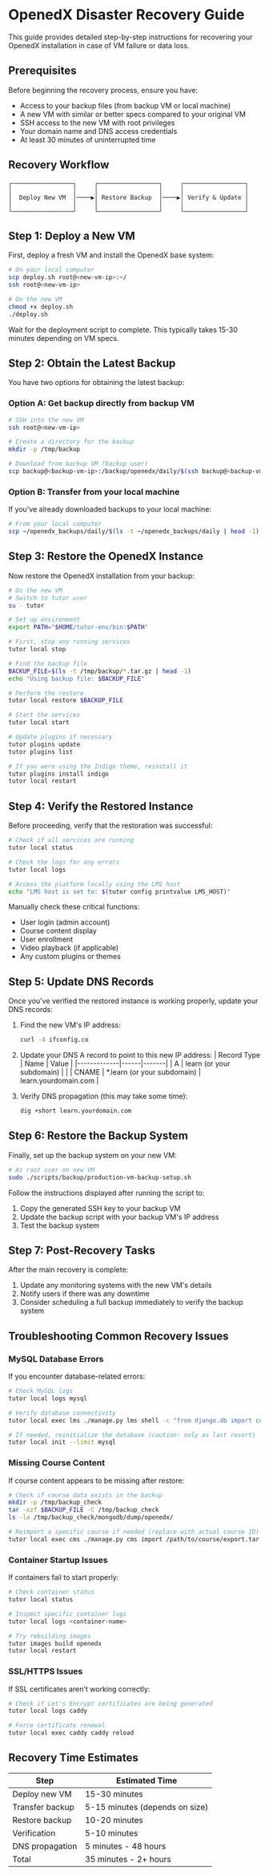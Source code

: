 # OpenedX Disaster Recovery Guide

This guide provides detailed step-by-step instructions for recovering your OpenedX installation in case of VM failure or data loss.

## Prerequisites

Before beginning the recovery process, ensure you have:

- Access to your backup files (from backup VM or local machine)
- A new VM with similar or better specs compared to your original VM
- SSH access to the new VM with root privileges
- Your domain name and DNS access credentials
- At least 30 minutes of uninterrupted time

## Recovery Workflow

```
┌─────────────────┐     ┌─────────────────┐     ┌─────────────────┐
│                 │     │                 │     │                 │
│  Deploy New VM  │────▶│ Restore Backup  │────▶│ Verify & Update │
│                 │     │                 │     │                 │
└─────────────────┘     └─────────────────┘     └─────────────────┘
```

## Step 1: Deploy a New VM

First, deploy a fresh VM and install the OpenedX base system:

```bash
# On your local computer
scp deploy.sh root@<new-vm-ip>:~/
ssh root@<new-vm-ip>

# On the new VM
chmod +x deploy.sh
./deploy.sh
```

Wait for the deployment script to complete. This typically takes 15-30 minutes depending on VM specs.

## Step 2: Obtain the Latest Backup

You have two options for obtaining the latest backup:

### Option A: Get backup directly from backup VM

```bash
# SSH into the new VM
ssh root@<new-vm-ip>

# Create a directory for the backup
mkdir -p /tmp/backup

# Download from backup VM (backup user)
scp backup@<backup-vm-ip>:/backup/openedx/daily/$(ssh backup@<backup-vm-ip> "ls -t /backup/openedx/daily | head -1") /tmp/backup/
```

### Option B: Transfer from your local machine

If you've already downloaded backups to your local machine:

```bash
# From your local computer
scp ~/openedx_backups/daily/$(ls -t ~/openedx_backups/daily | head -1) root@<new-vm-ip>:/tmp/backup/
```

## Step 3: Restore the OpenedX Instance

Now restore the OpenedX installation from your backup:

```bash
# On the new VM
# Switch to tutor user
su - tutor

# Set up environment
export PATH="$HOME/tutor-env/bin:$PATH"

# First, stop any running services
tutor local stop

# Find the backup file
BACKUP_FILE=$(ls -t /tmp/backup/*.tar.gz | head -1)
echo "Using backup file: $BACKUP_FILE"

# Perform the restore
tutor local restore $BACKUP_FILE

# Start the services
tutor local start

# Update plugins if necessary
tutor plugins update
tutor plugins list

# If you were using the Indigo theme, reinstall it
tutor plugins install indigo
tutor local restart
```

## Step 4: Verify the Restored Instance

Before proceeding, verify that the restoration was successful:

```bash
# Check if all services are running
tutor local status

# Check the logs for any errors
tutor local logs

# Access the platform locally using the LMS host
echo "LMS host is set to: $(tutor config printvalue LMS_HOST)"
```

Manually check these critical functions:
- User login (admin account)
- Course content display
- User enrollment
- Video playback (if applicable)
- Any custom plugins or themes

## Step 5: Update DNS Records

Once you've verified the restored instance is working properly, update your DNS records:

1. Find the new VM's IP address:
   ```bash
   curl -4 ifconfig.co
   ```

2. Update your DNS A record to point to this new IP address:
   | Record Type | Name | Value |
   |-------------|------|-------|
   | A | learn (or your subdomain) | <new-vm-ip> |
   | CNAME | *.learn (or your subdomain) | learn.yourdomain.com |

3. Verify DNS propagation (this may take some time):
   ```bash
   dig +short learn.yourdomain.com
   ```

## Step 6: Restore the Backup System

Finally, set up the backup system on your new VM:

```bash
# As root user on new VM
sudo ./scripts/backup/production-vm-backup-setup.sh
```

Follow the instructions displayed after running the script to:
1. Copy the generated SSH key to your backup VM
2. Update the backup script with your backup VM's IP address
3. Test the backup system

## Step 7: Post-Recovery Tasks

After the main recovery is complete:

1. Update any monitoring systems with the new VM's details
2. Notify users if there was any downtime
3. Consider scheduling a full backup immediately to verify the backup system

## Troubleshooting Common Recovery Issues

### MySQL Database Errors

If you encounter database-related errors:

```bash
# Check MySQL logs
tutor local logs mysql

# Verify database connectivity
tutor local exec lms ./manage.py lms shell -c "from django.db import connection; connection.ensure_connection(); print('Connection successful')"

# If needed, reinitialize the database (caution: only as last resort)
tutor local init --limit mysql
```

### Missing Course Content

If course content appears to be missing after restore:

```bash
# Check if course data exists in the backup
mkdir -p /tmp/backup_check
tar -xzf $BACKUP_FILE -C /tmp/backup_check
ls -la /tmp/backup_check/mongodb/dump/openedx/

# Reimport a specific course if needed (replace with actual course ID)
tutor local exec cms ./manage.py cms import /path/to/course/export.tar.gz
```

### Container Startup Issues

If containers fail to start properly:

```bash
# Check container status
tutor local status

# Inspect specific container logs
tutor local logs <container-name>

# Try rebuilding images
tutor images build openedx
tutor local restart
```

### SSL/HTTPS Issues

If SSL certificates aren't working correctly:

```bash
# Check if Let's Encrypt certificates are being generated
tutor local logs caddy

# Force certificate renewal
tutor local exec caddy caddy reload
```

## Recovery Time Estimates

| Step | Estimated Time |
|------|----------------|
| Deploy new VM | 15-30 minutes |
| Transfer backup | 5-15 minutes (depends on size) |
| Restore backup | 10-20 minutes |
| Verification | 5-10 minutes |
| DNS propagation | 5 minutes - 48 hours |
| Total | 35 minutes - 2+ hours |
